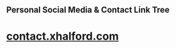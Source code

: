 ## Personal Social Media & Contact Link Tree

# [contact.xhalford.com](https://contact.xhalford.com)

